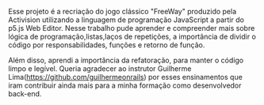 Esse projeto é a recriação do jogo clássico "FreeWay" produzido pela Activision utilizando a linguagem de programação JavaScript a partir do p5.js Web Editor. Nesse trabalho pude aprender e compreender mais sobre lógica de programação,listas,laços de repetições, a importância de dividir o código por responsabilidades, funções e retorno de função. 

Além disso, aprendi a importância da refatoração, para manter o código limpo e legível. Queria agradecer ao instrutor Guilherme Lima(https://github.com/guilhermeonrails) por esses ensinamentos que iram contribuir ainda mais para a minha formação como desenvolvedor back-end.
